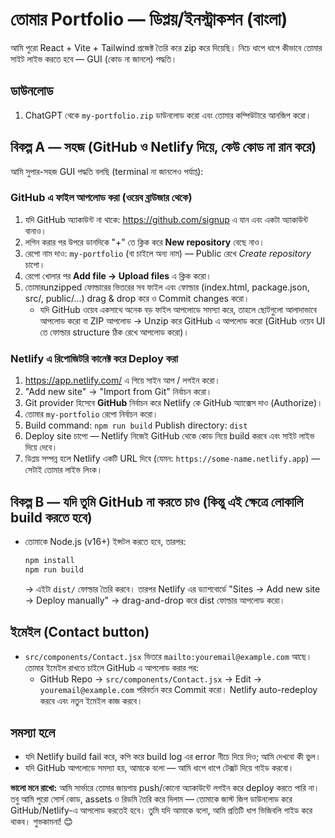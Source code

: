 # তোমার Portfolio — ডিপ্লয়/ইনস্ট্রাকশন (বাংলা)

আমি পুরো React + Vite + Tailwind প্রজেক্ট তৈরি করে zip করে দিয়েছি। নিচে ধাপে ধাপে কীভাবে তোমার সাইট লাইভ করতে হবে — GUI (কোড না জানলে) পদ্ধতি।

## ডাউনলোড
1. ChatGPT থেকে `my-portfolio.zip` ডাউনলোড করো এবং তোমার কম্পিউটারে আনজিপ করো।

## বিকল্প A — সহজ (GitHub ও Netlify দিয়ে, কেউ কোড না রান করে)
আমি সুপার-সহজ GUI পদ্ধতি বলছি (terminal না জানলেও পর্যাপ্ত):

### GitHub এ ফাইল আপলোড করা (ওয়েব ব্রাউজার থেকে)
1. যদি GitHub অ্যাকাউন্ট না থাকে: https://github.com/signup এ যান এবং একটা অ্যাকাউন্ট বানাও।
2. লগিন করার পর উপরে ডানদিকে "+" তে ক্লিক করে **New repository** বেছে নাও।
3. রেপো নাম দাও: `my-portfolio` (বা চাইলে অন্য নাম) — Public রেখে *Create repository* চাপো।
4. রেপো খোলার পর **Add file → Upload files** এ ক্লিক করো।
5. তোমারunzipped ফোল্ডারের ভিতরের সব ফাইল এবং ফোল্ডার (index.html, package.json, src/, public/...) drag & drop করে ও Commit changes করো।
   - যদি GitHub ওয়েব একসাথে অনেক বড় ফাইল আপলোডে সমস্যা করে, তাহলে ছোটগুলো আলাদাভাবে আপলোড করো বা ZIP আপলোড → Unzip করে GitHub এ আপলোড করো (GitHub ওয়েব UI তে ফোল্ডার structure ঠিক রেখে আপলোড করো)।

### Netlify এ রিপোজিটরি কানেক্ট করে Deploy করা
1. https://app.netlify.com/ এ গিয়ে সাইন আপ / লগইন করো।
2. "Add new site" → "Import from Git" নির্বাচন করো।
3. Git provider হিসেবে **GitHub** নির্বাচন করে Netlify কে GitHub অ্যাক্সেস দাও (Authorize)।
4. তোমার `my-portfolio` রেপো নির্বাচন করো।
5. Build command: `npm run build`
   Publish directory: `dist`
6. Deploy site চাপো — Netlify নিজেই GitHub থেকে কোড নিয়ে build করবে এবং সাইট লাইভ দিয়ে দেবে।
7. ডিপ্লয় সম্পন্ন হলে Netlify একটি URL দিবে (যেমন: `https://some-name.netlify.app`) — সেটাই তোমার লাইভ লিংক।

## বিকল্প B — যদি তুমি GitHub না করতে চাও (কিন্তু এই ক্ষেত্রে লোকালি build করতে হবে)
- তোমাকে Node.js (v16+) ইন্সটল করতে হবে, তারপর:
  ```bash
  npm install
  npm run build
  ```
  → এইটা `dist/` ফোল্ডার তৈরি করবে। তারপর Netlify এর ড্যাশবোর্ডে "Sites → Add new site → Deploy manually" → drag-and-drop করে dist ফোল্ডার আপলোড করো।

## ইমেইল (Contact button)
- `src/components/Contact.jsx` ভিতরে `mailto:youremail@example.com` আছে। তোমার ইমেইল রাখতে চাইলে GitHub এ আপলোড করার পর:
  - GitHub Repo → `src/components/Contact.jsx` → Edit → `youremail@example.com` পরিবর্তন করে Commit করো। Netlify auto-redeploy করবে এবং নতুন ইমেইল কাজ করবে।

## সমস্যা হলে
- যদি Netlify build fail করে, কপি করে build log এর error নীচে দিয়ে দিও; আমি দেখবো কী ভুল।
- যদি GitHub আপলোডে সমস্যা হয়, আমাকে বলো — আমি ধাপে ধাপে টেক্সট দিয়ে গাইড করবো।

**ভালো মনে রাখো:** আমি সার্ভারে তোমার জায়গায় push/কোনো অ্যাকাউন্টে লগইন করে deploy করতে পারি না। তবু আমি পুরো সোর্স কোড, assets ও রিডমি তৈরি করে দিলাম — তোমাকে জাস্ট জিপ ডাউনলোড করে GitHub/Netlify-এ আপলোড করতেই হবে। তুমি যদি আমাকে বলো, আমি প্রতিটি ধাপ ভিজিবলি গাইড করে থাকব। শুভকামনা! 😊
